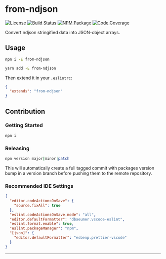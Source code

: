 # from-ndjson

[![License][img-license]][lnk-license]
[![Build Status][img-github]][lnk-github]
[![NPM Package][img-npm]][lnk-npm]
[![Code Coverage][img-codecov]][lnk-codecov]

Convert ndjson stringified data into JSON-object arrays.

## Usage

```sh
npm i -E from-ndjson
```

```sh
yarn add -E from-ndjson
```

Then extend it in your `.eslintrc`:

```json
{
  "extends": "from-ndjson"
}
```

## Contribution

### Getting Started

```sh
npm i
```

### Releasing

```sh
npm version major|minor|patch
```

This will automatically create a full tagged commit with packages version bump in a version branch before pushing them
to the remote repository.

### Recommended IDE Settings

```json
{
  "editor.codeActionsOnSave": {
    "source.fixAll": true
  },
  "eslint.codeActionsOnSave.mode": "all",
  "editor.defaultFormatter": "dbaeumer.vscode-eslint",
  "eslint.format.enable": true,
  "eslint.packageManager": "npm",
  "[json]": {
    "editor.defaultFormatter": "esbenp.prettier-vscode"
  }
}
```

---

[img-github]:
  https://img.shields.io/github/workflow/status/ivangabriele/from-ndjson/Test%20&%20Publish/main?style=flat-square
[img-license]: https://img.shields.io/github/license/ivangabriele/from-ndjson?style=flat-square
[lnk-github]: https://github.com/ivangabriele/from-ndjson/actions?query=branch%3Amain++
[lnk-license]: https://github.com/ivangabriele/from-ndjson/blob/main/LICENSE
[img-npm]: https://img.shields.io/npm/v/from-ndjson-base?style=flat-square
[lnk-npm]: https://www.npmjs.com/package/from-ndjson-base
[img-codecov]: https://img.shields.io/codecov/c/github/ivangabriele/from-ndjson/main?style=flat-square
[lnk-codecov]: https://app.codecov.io/gh/ivangabriele/from-ndjson
